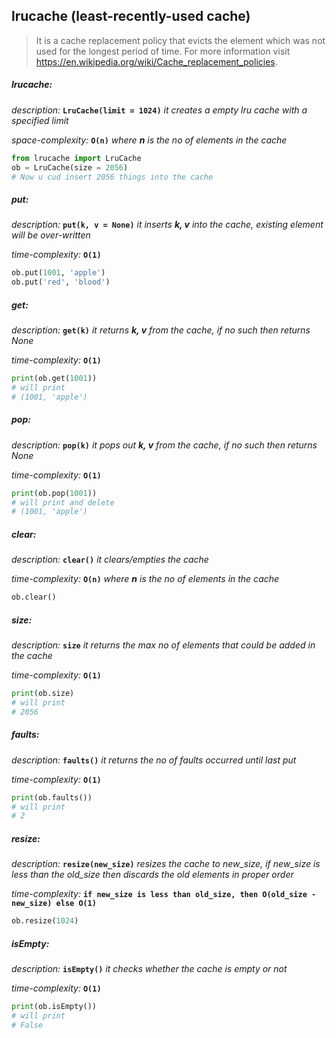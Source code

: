## lrucache (least-recently-used cache)
>It is a cache replacement policy that evicts the element which was not used for the longest period of time. For more information visit https://en.wikipedia.org/wiki/Cache_replacement_policies.

##### lrucache:
  
  *description:* **`LruCache(limit = 1024)`** *it creates a empty lru cache with a specified limit*
  
  *space-complexity:* **`O(n)`** *where **n** is the no of elements in the cache*
  
  ```python
  from lrucache import LruCache
  ob = LruCache(size = 2056)
  # Now u cud insert 2056 things into the cache 
  ```
  
##### put:

  *description:* **`put(k, v = None)`** *it inserts **k, v** into the cache, existing element will be over-written*
  
  *time-complexity:* **`O(1)`**
  
  ```python
  ob.put(1001, 'apple')
  ob.put('red', 'blood')
  ```
  
##### get:

  *description:* **`get(k)`** *it returns **k, v** from the cache, if no such then returns None*
  
  *time-complexity:* **`O(1)`**
  
  ```python
  print(ob.get(1001))
  # will print
  # (1001, 'apple')
  ```

##### pop:

  *description:* **`pop(k)`** *it pops out **k, v** from the cache, if no such then returns None*
  
  *time-complexity:* **`O(1)`**
  
  ```python
  print(ob.pop(1001))
  # will print and delete
  # (1001, 'apple')
  ```
 
##### clear:

  *description:* **`clear()`** *it clears/empties the cache*
  
  *time-complexity:* **`O(n)`** *where **n** is the no of elements in the cache*
  
  ```python
  ob.clear()
  ```

##### size:

  *description:* **`size`** *it returns the max no of elements that could be added in the cache*
  
  *time-complexity:* **`O(1)`**
  
  ```python
  print(ob.size)
  # will print
  # 2056
  ```

##### faults:

  *description:* **`faults()`** *it returns the no of faults occurred until last put*
  
  *time-complexity:* **`O(1)`**
  
  ```python
  print(ob.faults())
  # will print
  # 2
  ```
  
##### resize:

  *description:* **`resize(new_size)`** *resizes the cache to new_size, if new_size is less than the old_size then discards the old elements in proper order*
  
  *time-complexity:* **`if new_size is less than old_size, then O(old_size - new_size) else O(1)`**
  
  ```python
  ob.resize(1024)
  ```

##### isEmpty:

  *description:* **`isEmpty()`** *it checks whether the cache is empty or not*
  
  *time-complexity:* **`O(1)`**
  
  ```python
  print(ob.isEmpty())
  # will print
  # False
  ```
